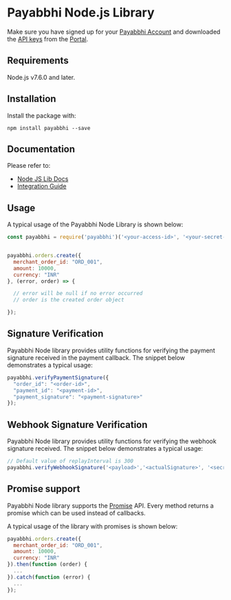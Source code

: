 # Payabbhi Node.js Library

Make sure you have signed up for your [Payabbhi Account](https://payabbhi.com/docs/account) and downloaded the [API keys](https://payabbhi.com/docs/account/#api-keys) from the [Portal](https://payabbhi.com/portal).

## Requirements

Node.js v7.6.0 and later.

## Installation

Install the package with:

```
npm install payabbhi --save
```

## Documentation

Please refer to:
- [Node JS Lib Docs](https://payabbhi.com/docs/api/?node)
- [Integration Guide](https://payabbhi.com/docs/integration)


## Usage
A typical usage of the Payabbhi Node Library is shown below:

```js
const payabbhi = require('payabbhi')('<your-access-id>', '<your-secret-key>');


payabbhi.orders.create({
  merchant_order_id: "ORD_001",
  amount: 10000,
  currency: "INR"
}, (error, order) => {

  // error will be null if no error occurred
  // order is the created order object

});

```

## Signature Verification
Payabbhi Node library provides utility functions for verifying the payment signature received in the payment callback. The snippet below demonstrates a typical usage:

```js
payabbhi.verifyPaymentSignature({
  "order_id": "<order-id>",
  "payment_id": "<payment-id>",
  "payment_signature": "<payment-signature>"
});

```

## Webhook Signature Verification
Payabbhi Node library provides utility functions for verifying the webhook signature received. The snippet below demonstrates a typical usage:

```js
// Default value of replayInterval is 300
payabbhi.verifyWebhookSignature('<payload>','<actualSignature>', '<secret>', <replayInterval>);

```


## Promise support

Payabbhi Node library supports the [Promise](https://developer.mozilla.org/en-US/docs/Web/JavaScript/Reference/Global_Objects/Promise) API. Every method returns a promise which can be used instead of callbacks.

A typical usage of the library with promises is shown below:

```js
payabbhi.orders.create({
  merchant_order_id: "ORD_001",
  amount: 10000,
  currency: "INR"
}).then(function (order) {
  ...
}).catch(function (error) {
  ...
});
```
